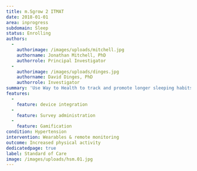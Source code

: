 ```yaml
---
title: m.Sgrow 2 ITMAT
date: 2018-01-01
area: inprogress
subdomain: Sleep
status: Enrolling
authors:
  - 
    authorimage: /images/uploads/mitchell.jpg
    authorname: Jonathan Mitchell, PhD
    authorrole: Principal Investigator
  - 
    authorimage: /images/uploads/dinges.jpg
    authorname: David Dinges, PhD
    authorrole: Investigator
summary: 'Use Way to Health to track and promote longer sleeping habits among adolescents. Interested in using social normatives on top of loss framed incentives. 4 arms- control, normative feedback (team), loss framed incentive, loss + normative $50 incentive text messages and sleep hygiene tips'
features:
  - 
    feature: device integration
  - 
    feature: Survey administration
  - 
    feature: Gamification
condition: Hypertension
intervention: Wearables & remote monitoring
outcome: Increased physical activity
dedicatedpage: true
label: Standard of Care 
image: /images/uploads/hsm.01.jpg
---
```

